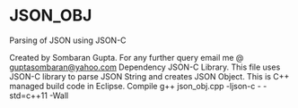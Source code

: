# JSON_OBJ
Parsing of JSON using JSON-C

Created by Sombaran Gupta. For any further query email me @ guptasombaran@yahoo.com 
Dependency JSON-C Library.
This file uses JSON-C library to parse JSON String and creates JSON Object.
This is C++ managed build code in Eclipse.
Compile g++ json_obj.cpp -ljson-c - -std=c++11 -Wall

